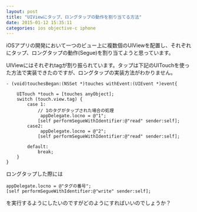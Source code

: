 ```yaml
---
layout: post
title: "UIViewにタップ、ロングタップの動作を割り当てる方法"
date: 2015-01-12 15:35:11
categories: ios objective-c iphone
---
```

<p>iOSアプリの開発において一つのビュー上に複数個のUIViewを配置し、それぞれにタップ、ロングタップの動作(Segue)を割り当てようと思っています。</p>

<p>UIViewにはそれぞれtagが割り振られています。タップは下記のUITouchを使った方法で実装できたのですが、ロングタップの実装方法がわかりません。</p>

<pre><code>- (void)touchesBegan:(NSSet *)touches withEvent:(UIEvent *)event{

    UITouch *touch = [touches anyObject];
    switch (touch.view.tag) {
        case 1:
            // 1のタグがタップされた場合の処理
             appDelegate.locno = @"1";
            [self performSegueWithIdentifier:@"read" sender:self];
        case2:
             appDelegate.locno = @"2";
            [self performSegueWithIdentifier:@"read" sender:self];

        default:
            break;
    }
}
</code></pre>

<p>ロングタップした際には</p>

<pre><code>appDelegate.locno = @"タグの番号";
[self performSegueWithIdentifier:@"write" sender:self];
</code></pre>

<p>を実行するようにしたいのですがどのようにすればいいのでしょうか？</p>
